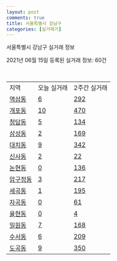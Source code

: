 ```yaml
---
layout: post
comments: true
title: 서울특별시 강남구
categories: [실거래가]
---
```


서울특별시 강남구 실거래 정보

2021년 06월 15일 등록된 실거래 정보: 60건

<script type="text/javascript">
  google.charts.load('current', {'packages':['corechart']});
  google.charts.setOnLoadCallback(drawChart);

  function drawChart() {
    var data = google.visualization.arrayToDataTable([['거래일', '매매', '전월세', '전매'], ['2021-03', 7, 31, 0], ['2021-04', 41, 73, 0], ['2021-05', 35, 118, 0], ['2021-06', 1, 36, 0], ['2021-02', 0, 8, 0]]);

    var options = {
      title: '최근 2개월간 거래량 추이',
      legend: { position: 'bottom' }
    };

    var chart = new google.visualization.LineChart(document.getElementById('columnchart_material'));
    chart.draw(data, (options));
  }
</script>

<div id="columnchart_material" style="width: 450px; margin-left: -35px"></div>
<br>
<table class="sortable">
  <tr>
    <td>지역</td>
    <td>오늘 실거래</td>
    <td>2주간 실거래</td>
  </tr>

  
  <tr class="item">
    <td><a href="1168010100.html">역삼동</a></td>
    <td><a href="1168010100.html">6</a></td>
    <td><a href="1168010100.html">292</a></td>
  </tr>
    

  <tr class="item">
    <td><a href="1168010300.html">개포동</a></td>
    <td><a href="1168010300.html">10</a></td>
    <td><a href="1168010300.html">470</a></td>
  </tr>
    

  <tr class="item">
    <td><a href="1168010400.html">청담동</a></td>
    <td><a href="1168010400.html">5</a></td>
    <td><a href="1168010400.html">134</a></td>
  </tr>
    

  <tr class="item">
    <td><a href="1168010500.html">삼성동</a></td>
    <td><a href="1168010500.html">2</a></td>
    <td><a href="1168010500.html">169</a></td>
  </tr>
    

  <tr class="item">
    <td><a href="1168010600.html">대치동</a></td>
    <td><a href="1168010600.html">9</a></td>
    <td><a href="1168010600.html">342</a></td>
  </tr>
    

  <tr class="item">
    <td><a href="1168010700.html">신사동</a></td>
    <td><a href="1168010700.html">2</a></td>
    <td><a href="1168010700.html">22</a></td>
  </tr>
    

  <tr class="item">
    <td><a href="1168010800.html">논현동</a></td>
    <td><a href="1168010800.html">0</a></td>
    <td><a href="1168010800.html">136</a></td>
  </tr>
    

  <tr class="item">
    <td><a href="1168011000.html">압구정동</a></td>
    <td><a href="1168011000.html">3</a></td>
    <td><a href="1168011000.html">217</a></td>
  </tr>
    

  <tr class="item">
    <td><a href="1168011100.html">세곡동</a></td>
    <td><a href="1168011100.html">1</a></td>
    <td><a href="1168011100.html">195</a></td>
  </tr>
    

  <tr class="item">
    <td><a href="1168011200.html">자곡동</a></td>
    <td><a href="1168011200.html">0</a></td>
    <td><a href="1168011200.html">61</a></td>
  </tr>
    

  <tr class="item">
    <td><a href="1168011300.html">율현동</a></td>
    <td><a href="1168011300.html">0</a></td>
    <td><a href="1168011300.html">4</a></td>
  </tr>
    

  <tr class="item">
    <td><a href="1168011400.html">일원동</a></td>
    <td><a href="1168011400.html">7</a></td>
    <td><a href="1168011400.html">168</a></td>
  </tr>
    

  <tr class="item">
    <td><a href="1168011500.html">수서동</a></td>
    <td><a href="1168011500.html">6</a></td>
    <td><a href="1168011500.html">209</a></td>
  </tr>
    

  <tr class="item">
    <td><a href="1168011800.html">도곡동</a></td>
    <td><a href="1168011800.html">9</a></td>
    <td><a href="1168011800.html">350</a></td>
  </tr>
    


</table>


    